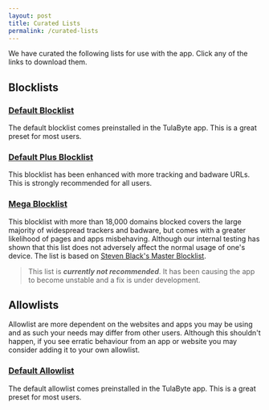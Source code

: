 ```yaml
---
layout: post
title: Curated Lists
permalink: /curated-lists
---
```

We have curated the following lists for use with the app. Click any of the links to download them.

## Blocklists
### <a href="../assets/lists/block/default_blocklist.txt" download> Default Blocklist </a>
The default blocklist comes preinstalled in the TulaByte app. This is a great preset for most users.

### <a href="../assets/lists/block/default_plus_blocklist.txt" download> Default Plus Blocklist </a>
This blocklist has been enhanced with more tracking and badware URLs. This is strongly recommended for all users.

### <a href="../assets/lists/block/mega_blocklist.txt" download> Mega Blocklist </a>
This blocklist with more than 18,000 domains blocked covers the large majority of widespread trackers and badware, but comes with a greater likelihood of pages and apps misbehaving. Although our internal testing has shown that this list does not adversely affect the normal usage of one's device. The list is based on [Steven Black's Master Blocklist](https://raw.githubusercontent.com/StevenBlack/hosts/master/hosts).

> This list is ***currently not recommended***. It has been causing the app to become unstable and a fix is under development.

## Allowlists

Allowlist are more dependent on the websites and apps you may be using and as such your needs may differ from other users. Although this shouldn't happen, if you see erratic behaviour from an app or website you may consider adding it to your own allowlist.

### <a href="../assets/lists/allow/default_allowlist.txt" download> Default Allowlist </a>
The default allowlist comes preinstalled in the TulaByte app. This is a great preset for most users.
